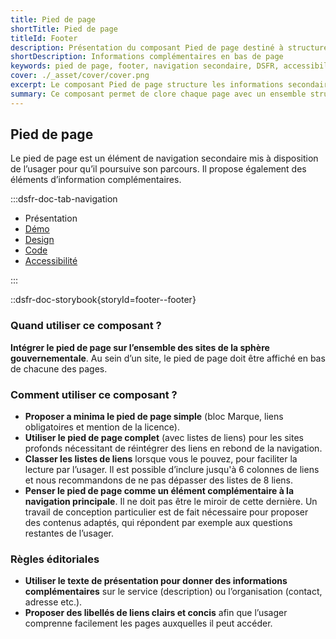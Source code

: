 ```yaml
---
title: Pied de page
shortTitle: Pied de page
titleId: Footer
description: Présentation du composant Pied de page destiné à structurer les informations complémentaires et les liens secondaires en bas de page.
shortDescription: Informations complémentaires en bas de page
keywords: pied de page, footer, navigation secondaire, DSFR, accessibilité, informations légales, design système
cover: ./_asset/cover/cover.png
excerpt: Le composant Pied de page structure les informations secondaires d’un site, comme les mentions légales, les liens institutionnels et les coordonnées, tout en facilitant la navigation de fin de parcours.
summary: Ce composant permet de clore chaque page avec un ensemble structuré d’informations complémentaires, de liens obligatoires et de repères institutionnels. Il peut inclure des blocs de liens, une description du service, un bloc marque, et une mention légale normalisée. Le pied de page est non personnalisable, s’intègre sur l’ensemble des pages d’un site public, et respecte les exigences d’accessibilité et de cohérence éditoriale.
---
```


## Pied de page

Le pied de page est un élément de navigation secondaire mis à disposition de l’usager pour qu’il poursuive son parcours. Il propose également des éléments d’information complémentaires.

:::dsfr-doc-tab-navigation

- Présentation
- [Démo](./demo/index.md)
- [Design](./design/index.md)
- [Code](./code/index.md)
- [Accessibilité](./accessibility/index.md)

:::

::dsfr-doc-storybook{storyId=footer--footer}

### Quand utiliser ce composant ?

**Intégrer le pied de page sur l’ensemble des sites de la sphère gouvernementale**. Au sein d’un site, le pied de page doit être affiché en bas de chacune des pages.

### Comment utiliser ce composant ?

- **Proposer a minima le pied de page simple** (bloc Marque, liens obligatoires et mention de la licence).
- **Utiliser le pied de page complet** (avec listes de liens) pour les sites profonds nécessitant de réintégrer des liens en rebond de la navigation.
- **Classer les listes de liens** lorsque vous le pouvez, pour faciliter la lecture par l’usager. Il est possible d’inclure jusqu'à 6 colonnes de liens et nous recommandons de ne pas dépasser des listes de 8 liens.
- **Penser le pied de page comme un élément complémentaire à la navigation principale**. Il ne doit pas être le miroir de cette dernière. Un travail de conception particulier est de fait nécessaire pour proposer des contenus adaptés, qui répondent par exemple aux questions restantes de l’usager.

### Règles éditoriales

- **Utiliser le texte de présentation pour donner des informations complémentaires** sur le service (description) ou l’organisation (contact, adresse etc.).
- **Proposer des libellés de liens clairs et concis** afin que l’usager comprenne facilement les pages auxquelles il peut accéder.
